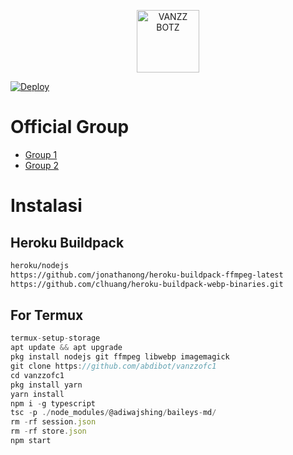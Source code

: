 <p align="center">
<img src="https://github.com/abdibot/vanzzofc1/blob/master/image/vanzz.jpg" alt="VANZZ BOTZ" width="100"/>

[![Deploy](https://www.herokucdn.com/deploy/button.svg)](https://heroku.com/deploy?template=https://github.com/abdibot/vanzzofc1/)


# Official Group
- [Group 1](https://chat.whatsapp.com/KdLwTm1ZIgK7Jqyui22kLc)
- [Group 2](https://chat.whatsapp.com/Lx0C83vuq5CCcR9FLoQre5)


# Instalasi
## Heroku Buildpack
```bash
heroku/nodejs
https://github.com/jonathanong/heroku-buildpack-ffmpeg-latest
https://github.com/clhuang/heroku-buildpack-webp-binaries.git
```
## For Termux
```ts
termux-setup-storage
apt update && apt upgrade
pkg install nodejs git ffmpeg libwebp imagemagick
git clone https://github.com/abdibot/vanzzofc1
cd vanzzofc1
pkg install yarn
yarn install
npm i -g typescript
tsc -p ./node_modules/@adiwajshing/baileys-md/
rm -rf session.json
rm -rf store.json
npm start
```
